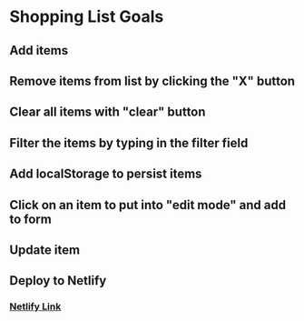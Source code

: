 # Shopping List Goals

## Add items
## Remove items from list by clicking the "X" button
## Clear all items with "clear" button
## Filter the items by typing in the filter field
## Add localStorage to persist items
## Click on an item to put into "edit mode" and add to form
## Update item
## Deploy to Netlify
### [Netlify Link](https://main--comforting-taffy-405010.netlify.app/)